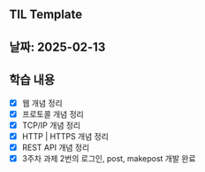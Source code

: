 ## TIL Template

## 날짜: 2025-02-13

## 학습 내용

- [x] 웹 개념 정리
- [x] 프로토콜 개념 정리
- [x] TCP/IP 개념 정리
- [x] HTTP | HTTPS 개념 정리
- [x] REST API 개념 정리
- [x] 3주차 과제 2번의 로그인, post, makepost 개발 완료
